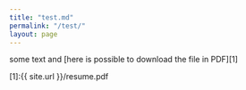 ```yaml
---
title: "test.md"
permalink: "/test/"
layout: page
---
```


some text and [here is possible to download the file in PDF][1]

[1]:{{ site.url }}/resume.pdf
